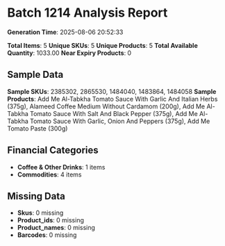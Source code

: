 # Batch 1214 Analysis Report

**Generation Time**: 2025-08-06 20:52:33

**Total Items**: 5
**Unique SKUs**: 5
**Unique Products**: 5
**Total Available Quantity**: 1033.00
**Near Expiry Products**: 0

## Sample Data
**Sample SKUs**: 2385302, 2865530, 1484040, 1483864, 1484058
**Sample Products**: Add Me Al-Tabkha Tomato Sauce With Garlic And Italian Herbs (375g), Alameed Coffee Medium Without Cardamom (200g), Add Me Al-Tabkha Tomato Sauce With Salt And Black Pepper (375g), Add Me Al-Tabkha Tomato Sauce With Garlic, Onion And Peppers (375g), Add Me Tomato Paste (300g)

## Financial Categories
- **Coffee & Other Drinks**: 1 items
- **Commodities**: 4 items

## Missing Data
- **Skus**: 0 missing
- **Product_ids**: 0 missing
- **Product_names**: 0 missing
- **Barcodes**: 0 missing
